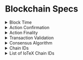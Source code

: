 # Blockchain Specs

<details>

<summary>Block Time</summary>

5-Second Block Time

</details>

<details>

<summary>Action Confirmation</summary>

**7.5 Seconds** on average. The fastest possible confirmation time is **5 Seconds**.

</details>

<details>

<summary>Action Finality</summary>

**1-Block finality** for all blockchain actions.

</details>

<details>

<summary>Transaction Validation</summary>

Randomized Delegated Proof of Stake ([Roll-DPoS](https://files.iotex.io/publications/Academic\_Paper\_Yellow\_Paper.pdf))&#x20;

</details>

<details>

<summary>Consensus Algorithm</summary>

Practical Byzantine Fault Tolerant (PBFT)

</details>

<details>

<summary>Chain IDs</summary>

A **Chain ID** is a unique number assigned to different, independent IoTeX Blockchains. For example, IoTeX Mainnet chain has`Chain ID = 1`, while IoTeX Testnet has `Chain ID = 2`. Chain IDs in IoTeX are used for security reasons by including them in transaction signatures to prevent _transaction replay_ attacks on different networks.

</details>

<details>

<summary>List of IoTeX Chain IDs</summary>

All IoTeX-based blockchains should adopt this _Chain ID Mechanism_ by replacing `CHAIN ID` with a different and **unique** value.&#x20;

All testnet, consortium, and any IoTeX-cloned chains are encouraged to do the same.

</details>
